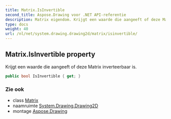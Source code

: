 ```yaml
---
title: Matrix.IsInvertible
second_title: Aspose.Drawing voor .NET API-referentie
description: Matrix eigendom. Krijgt een waarde die aangeeft of deze Matrix inverteerbaar is.
type: docs
weight: 40
url: /nl/net/system.drawing.drawing2d/matrix/isinvertible/
---
```

## Matrix.IsInvertible property

Krijgt een waarde die aangeeft of deze Matrix inverteerbaar is.

```csharp
public bool IsInvertible { get; }
```

### Zie ook

* class [Matrix](../)
* naamruimte [System.Drawing.Drawing2D](../../matrix/)
* montage [Aspose.Drawing](../../../)


